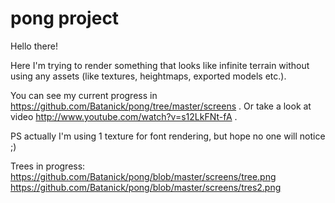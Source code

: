 pong project
====

Hello there!

Here I'm trying to render something that looks like infinite terrain without using any assets (like textures, heightmaps, exported models etc.). 

You can see my current progress in https://github.com/Batanick/pong/tree/master/screens . Or take a look at video http://www.youtube.com/watch?v=s12LkFNt-fA .

PS actually I'm using 1 texture for font rendering, but hope no one will notice ;)

Trees in progress:
https://github.com/Batanick/pong/blob/master/screens/tree.png
https://github.com/Batanick/pong/blob/master/screens/tres2.png
